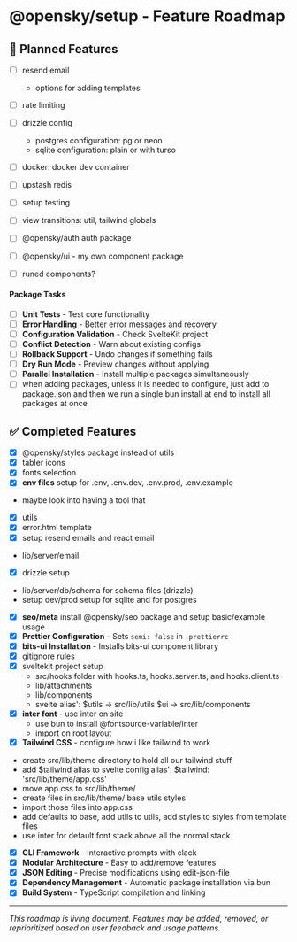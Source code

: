 # @opensky/setup - Feature Roadmap

## 🚧 Planned Features

- [ ] resend email
  - options for adding templates 
- [ ] rate limiting
- [ ] drizzle config
  - postgres configuration: pg or neon
  - sqlite configuration: plain or with turso

- [ ] docker: docker dev container
- [ ] upstash redis
- [ ] setup testing
- [ ] view transitions: util, tailwind globals

- [ ] @opensky/auth auth package
- [ ] @opensky/ui - my own component package
- [ ] runed components?

#### Package Tasks

- [ ] **Unit Tests** - Test core functionality
- [ ] **Error Handling** - Better error messages and recovery
- [ ] **Configuration Validation** - Check SvelteKit project
- [ ] **Conflict Detection** - Warn about existing configs
- [ ] **Rollback Support** - Undo changes if something fails
- [ ] **Dry Run Mode** - Preview changes without applying
- [ ] **Parallel Installation** - Install multiple packages simultaneously
- [ ] when adding packages, unless it is needed to configure, just add to package.json and then we run a single bun install at end to install all packages at once

## ✅ Completed Features

- [X] @opensky/styles package instead of utils
- [X] tabler icons
- [x] fonts selection
- [x] **env files** setup for .env, .env.dev, .env.prod, .env.example
- maybe look into having a tool that
- [x] utils
- [x] error.html template
- [x] setup resend emails and react email
- lib/server/email
- [x] drizzle setup
- lib/server/db/schema for schema files (drizzle)
- setup dev/prod setup for sqlite and for postgres
- [x] **seo/meta** install @opensky/seo package and setup basic/example usage
- [x] **Prettier Configuration** - Sets `semi: false` in `.prettierrc`
- [x] **bits-ui Installation** - Installs bits-ui component library
- [x] gitignore rules
- [x] sveltekit project setup
  - src/hooks folder with hooks.ts, hooks.server.ts, and hooks.client.ts
  - lib/attachments
  - lib/components
  - svelte alias': $utils -> src/lib/utils $ui -> src/lib/components
- [x] **inter font** - use inter on site
  - use bun to install @fontsource-variable/inter
  - import on root layout
- [x] **Tailwind CSS** - configure how i like tailwind to work
- create src/lib/theme directory to hold all our tailwind stuff
- add $tailwind alias to svelte config alias': $tailwind: 'src/lib/theme/app.css'
- move app.css to src/lib/theme/
- create files in src/lib/theme/ base utils styles
- import those files into app.css
- add defaults to base, add utils to utils, add styles to styles from template files
- use inter for default font stack above all the normal stack

- [x] **CLI Framework** - Interactive prompts with clack
- [x] **Modular Architecture** - Easy to add/remove features
- [x] **JSON Editing** - Precise modifications using edit-json-file
- [x] **Dependency Management** - Automatic package installation via bun
- [x] **Build System** - TypeScript compilation and linking

---

_This roadmap is living document. Features may be added, removed, or reprioritized based on user feedback and usage patterns._
